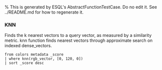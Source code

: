 % This is generated by ESQL's AbstractFunctionTestCase. Do no edit it. See ../README.md for how to regenerate it.

### KNN
Finds the k nearest vectors to a query vector, as measured by a similarity metric. knn function finds nearest vectors through approximate search on indexed dense_vectors.

```esql
from colors metadata _score
| where knn(rgb_vector, [0, 120, 0])
| sort _score desc
```
